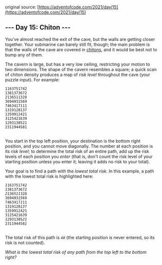 original source: [https://adventofcode.com/2021/day/15](https://adventofcode.com/2021/day/15)
## --- Day 15: Chiton ---
You've almost reached the exit of the cave, but the walls are getting closer together. Your submarine can barely still fit, though; the main problem is that the walls of the cave are covered in [chitons](https://en.wikipedia.org/wiki/Chiton), and it would be best not to bump any of them.

The cavern is large, but has a very low ceiling, restricting your motion to two dimensions. The shape of the cavern resembles a square; a quick scan of chiton density produces a map of <em>risk level</em> throughout the cave (your puzzle input). For example:

<pre>
<code>1163751742
1381373672
2136511328
3694931569
7463417111
1319128137
1359912421
3125421639
1293138521
2311944581
</code>
</pre>

You start in the top left position, your destination is the bottom right position, and you cannot move diagonally. The number at each position is its <em>risk level</em>; to determine the total risk of an entire path, add up the risk levels of each position you <em>enter</em> (that is, don't count the risk level of your starting position unless you enter it; leaving it adds no risk to your total).

Your goal is to find a path with the <em>lowest total risk</em>. In this example, a path with the lowest total risk is highlighted here:

<pre>
<code><em>1</em>163751742
<em>1</em>381373672
<em>2136511</em>328
369493<em>15</em>69
7463417<em>1</em>11
1319128<em>13</em>7
13599124<em>2</em>1
31254216<em>3</em>9
12931385<em>21</em>
231194458<em>1</em>
</code>
</pre>

The total risk of this path is <code><em>40</em></code> (the starting position is never entered, so its risk is not counted).

<em>What is the lowest total risk of any path from the top left to the bottom right?</em>


